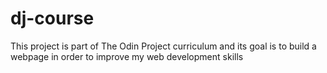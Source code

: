 # dj-course
This project is part of The Odin Project curriculum and its goal is to build a webpage in order to improve my web development skills
